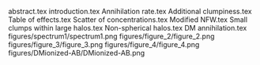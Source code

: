 abstract.tex
introduction.tex
Annihilation rate.tex
Additional clumpiness.tex
Table of effects.tex
Scatter of concentrations.tex
Modified NFW.tex
Small clumps within large halos.tex
Non-spherical halos.tex
DM annihilation.tex
figures/spectrum1/spectrum1.png
figures/figure_2/figure_2.png
figures/figure_3/figure_3.png
figures/figure_4/figure_4.png
figures/DMionized-AB/DMionized-AB.png